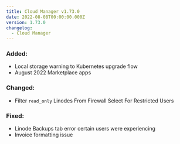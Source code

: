```yaml
---
title: Cloud Manager v1.73.0
date: 2022-08-08T00:00:00.000Z
version: 1.73.0
changelog:
  - Cloud Manager
---
```


### Added:

- Local storage warning to Kubernetes upgrade flow
- August 2022 Marketplace apps

### Changed:

- Filter `read_only` Linodes From Firewall Select For Restricted Users

### Fixed:

- Linode Backups tab error certain users were experiencing
- Invoice formatting issue
